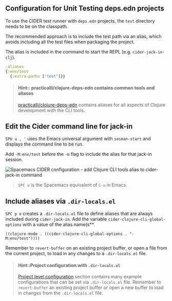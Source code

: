 ## Configuration for Unit Testing deps.edn projects
To use the CIDER test runner with `deps.edn` projects, the `test` directory needs to be on the classpath.

The recommended approach is to include the test path via an alias, which avoids including all the test files when packaging the project.

The alias is included in the command to start the REPL (e.g. `cider-jack-in-clj`).

```clojure
:aliases
{:env/test
  {:extra-paths ["test"]}}
```

> #### Hint:: practicalli/clojure-deps-edn contains common tools and aliases
> [practicalli/clojure-deps-edn](/before-you-start/install-clojure.html#clojure-cli-tools-and-common-aliases) contains aliases for all aspects of Clojure development with the CLI tools.


## Edit the Cider command line for jack-in
`SPU u , '` uses the Emacs universal argument with `sesman-start` and displays the command line to be run.

Add `-M:env/test` before the `-m` flag  to include the alias for that jack-in session.

![Spacemacs CIDER configuration - add Clojure CLI tools alias to cider-jack-in command](https://practicalli.github.io/spacemacs/images/spacemacs-clojure-repl-start-edit-command-add-aliases.png)

> `SPC u` is the Spacemacs equivalent of `C-u` in Emacs.


## Include aliases via `.dir-locals.el`
`SPC p e` creates a `.dir-locals.el` file to define aliases that are always included during `cider-jack-in`.  Add the variable `cider-clojure-cli-global-options` with a value of the alias name(s**.

```elisp
((clojure-mode . ((cider-clojure-cli-global-options . "-M:env/test"))))
```

Remember to `revert-buffer` on an existing project buffer, or open a file from the current project, to load in any changes to a `.dir-locals.el` file.

> #### Hint::Project configuration with `.dir-locals.el`
> [Project level configuration](https://practicalli.github.io/spacemacs/clojure-projects/project-configuration.html) section contains many example configurations that can be set via `.dir-locals.el` file.  Remember to `revert-buffer` an existing project buffer or open a new buffer to load in changes from the `.dir-locals.el` file.
